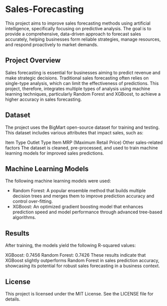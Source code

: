# Sales-Forecasting
This project aims to improve sales forecasting methods using artificial intelligence, specifically focusing on predictive analysis. The goal is to provide a comprehensive, data-driven approach to forecast sales accurately, helping businesses form reliable strategies, manage resources, and respond proactively to market demands.

## Project Overview

Sales forecasting is essential for businesses aiming to predict revenue and make strategic decisions. Traditional sales forecasting often relies on single-type analysis, which can limit the effectiveness of predictions. This project, therefore, integrates multiple types of analysis using machine learning techniques, particularly Random Forest and XGBoost, to achieve a higher accuracy in sales forecasting.

## Dataset

The project uses the BigMart open-source dataset for training and testing. This dataset includes various attributes that impact sales, such as:

Item Type
Outlet Type
Item MRP (Maximum Retail Price)
Other sales-related factors
The dataset is cleaned, pre-processed, and used to train machine learning models for improved sales predictions.

## Machine Learning Models

The following machine learning models were used:

- Random Forest: A popular ensemble method that builds multiple decision trees and merges them to improve prediction accuracy and control over-fitting.
- XGBoost: An optimized gradient boosting model that enhances prediction speed and model performance through advanced tree-based algorithms.

## Results

After training, the models yield the following R-squared values:

XGBoost: 0.7456
Random Forest: 0.7426
These results indicate that XGBoost slightly outperforms Random Forest in sales prediction accuracy, showcasing its potential for robust sales forecasting in a business context.

## License

This project is licensed under the MIT License. See the LICENSE file for details.

